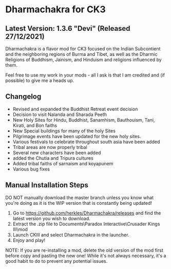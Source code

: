 # Dharmachakra for CK3

## Latest Version: 1.3.6 "Devi" (Released 27/12/2021)

Dharmachakra is a flavor mod for CK3 focused on the Indian Subcontient and the neighboring regions of Burma and Tibet, as well as the Dharmic Religions of Buddhism, Jainism, and Hinduism and religions influenced by them.

Feel free to use my work in your mods - all I ask is that I am credited and (if possible) to give me a heads up.

## Changelog

- Revised and expanded the Buddhist Retreat event decision
- Decision to visit Nalanda and Sharada Peeth
- New Holy Sites for Hindu, Buddhist, Sanamhism, Bauthouism, Tani, Kirati, and Bon faiths
- New Special buildings for many of the holy Sites
- Pilgrimage events have been updated for the new holy sites.
- Various festivals to celebrate throughout south asia have been added
- Tribal areas are now properly tribal
- Several new characters have been added
- added the Chutia and Tripura cultures
- Added tribal faiths of sarnaism and koyapunem
- Various bug fixes

## Manual Installation Steps

DO NOT manually download the master branch unless you know what you're doing as it is the WIP version that is constantly being updated!

1. Go to <https://github.com/herkles/Dharmachakra/releases> and find the latest version you wish to download.
2. Extract the .zip file to Documents\Paradox Interactive\Crusader Kings III\mod
3. Launch CKIII and select Dharmachakra in the launcher.
4. Enjoy and play!

NOTE: If you are re-installing a mod, delete the old version of the mod first before copy and pasting the new one! While it's not always necessary, it's a good habit to do to prevent any potential issues.
